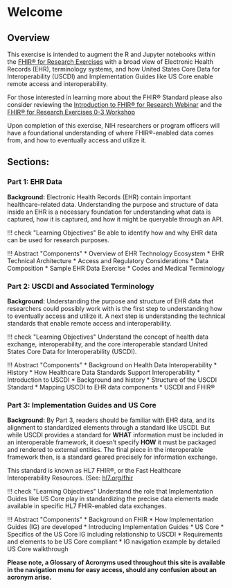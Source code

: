 # Welcome

## Overview

This exercise is intended to augment the R and Jupyter notebooks within the [FHIR® for Research Exercises](https://github.com/mitre/fhir-exercises) with a broad view of Electronic Health Records (EHR), terminology systems, and how United States Core Data for Interoperability (USCDI) and Implementation Guides like US Core enable remote access and interoperability.

For those interested in learning more about the FHIR® Standard please also consider reviewing the [Introduction to FHIR® for Research Webinar](https://www.youtube.com/watch?v=_ZwQW0BJJx0) and the [FHIR® for Research Exercises 0-3 Workshop](https://github.com/mitre/fhir-exercises)

Upon completion of this exercise, NIH researchers or program officers will have a foundational understanding of where FHIR®-enabled data comes from, and how to eventually access and utilize it.


## Sections:

### Part 1: EHR Data

**Background:**  Electronic Health Records (EHR) contain important healthcare-related data. Understanding the purpose and structure of data inside an EHR is a necessary foundation for understanding what data is captured, how it is captured, and how it might be queryable through an API.

!!! check "Learning Objectives"
    Be able to identify how and why EHR data can be used for research purposes.

!!! Abstract "Components"
    * Overview of EHR Technology Ecosystem
      * EHR Technical Architecture
    * Access and Regulatory Considerations
    * Data Composition
      * Sample EHR Data Exercise
    * Codes and Medical Terminology

### Part 2: USCDI and Associated Terminology

**Background:** Understanding the purpose and structure of EHR data that researchers could possibly work with is the first step to understanding how to eventually access and utilize it. A next step is understanding the technical standards that enable remote access and interoperability.

!!! check "Learning Objectives"
    Understand the concept of health data exchange, interoperability, and the core interoperable standard United States Core Data for Interoperability (USCDI). 

!!! Abstract "Components"
    * Background on Health Data Interoperability
      * History
      * How Healthcare Data Standards Support Interoperability
    * Introduction to USCDI
      * Background and history
      * Structure of the USCDI Standard
      * Mapping USCDI to EHR data components
    * USCDI and FHIR®


### Part 3: Implementation Guides and US Core

**Background:** By Part 3, readers should be familiar with EHR data, and its alignment to standardized elements through a standard like USCDI. But while USCDI provides a standard for **WHAT** information must be included in an interoperable framework, it doesn’t specify **HOW** it must be packaged and rendered to external entities. The final piece in the interoperable framework then, is a standard geared precisely for information exchange. 

This standard is known as HL7 FHIR®, or the Fast Healthcare Interoperability Resources. (See:  [hl7.org/fhir](hl7.org/fhir)

!!! check "Learning Objectives"
    Understand the role that Implementation Guides like US Core play in standardizing the precise data elements made available in specific HL7 FHIR-enabled data exchanges. 

!!! Abstract "Components"
    * Background on FHIR
    * How Implementation Guides (IG) are developed
      * Introducing Implementation Guides
    * US Core
      * Specifics of the US Core IG including relationship to USCDI
      * Requirements and elements to be US Core compliant
      * IG navigation example by detailed US Core walkthrough

**Please note, a Glossary of Acronyms used throughout this site is available in the navigation menu for easy access, should any confusion about an acronym arise.**